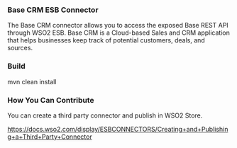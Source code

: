 ### Base CRM ESB Connector

The Base CRM connector allows you to access the exposed Base REST API through WSO2 ESB. Base CRM is a Cloud-based Sales and CRM application that helps businesses keep track of potential customers, deals, and sources.

### Build

mvn clean install

### How You Can Contribute

You can create a third party connector and publish in WSO2 Store.

https://docs.wso2.com/display/ESBCONNECTORS/Creating+and+Publishing+a+Third+Party+Connector
